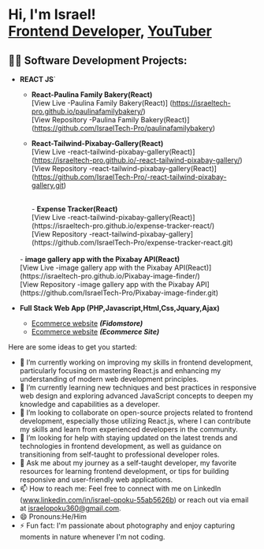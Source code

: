 <h1>Hi, I'm Israel! <br/><a href="https://github.com/IsraelTech-Pro">Frontend Developer</a>, <a href="https://www.youtube.com/channel/UCZKOXI8IIgMt7t-kiokPpRg">YouTuber</a></h1>

<h2>👨‍💻 Software Development Projects:</h2>

- <b>REACT JS</b>`

  - <b>React-Paulina Family Bakery(React)</b><br>
     [View Live -Paulina Family Bakery(React)]
     (https://israeltech-pro.github.io/paulinafamilybakery/)
    <br>
     [View Repository -Paulina Family Bakery(React)]
     (https://github.com/IsraelTech-Pro/paulinafamilybakery)

   - <b>React-Tailwind-Pixabay-Gallery(React)</b><br>
     [View Live -react-tailwind-pixabay-gallery(React)]
     (https://israeltech-pro.github.io/-react-tailwind-pixabay-gallery/)
      [View Repository -react-tailwind-pixabay-gallery(React)]
      (https://github.com/IsraelTech-Pro/-react-tailwind-pixabay-gallery.git)

      <br>
     - <b>Expense Tracker(React)</b><br>
      [View Live -react-tailwind-pixabay-gallery(React)]
      (https://israeltech-pro.github.io/expense-tracker-react/)
       <br>
       [View Repository -react-tailwind-pixabay-gallery]
       (https://github.com/IsraelTech-Pro/expense-tracker-react.git)
  <br>
     - <b> image gallery app with the Pixabay API(React)</b><br>
       [View Live -image gallery app with the Pixabay API(React)]
      (https://israeltech-pro.github.io/Pixabay-image-finder/)
       <br>
       [View Repository -image gallery app with the Pixabay API]
       (https://github.com/IsraelTech-Pro/Pixabay-image-finder.git)
    
- <b>Full Stack Web App (PHP,Javascript,Html,Css,Jquary,Ajax)</b>
  - [Ecommerce website](https://github.com/IsraelTech-Pro/FidomStore) <b><i>(Fidomstore)</b></i>
  - [Ecommerce website](https://github.com/IsraelTech-Pro/EccommerceSite) <b><i>(Ecommerce Site)</b></i>

Here are some ideas to get you started:

- 🔭 I’m currently working on improving my skills in frontend development, particularly focusing on mastering React.js and enhancing my understanding of modern web development principles.
- 🌱 I’m currently learning new techniques and best practices in responsive web design and exploring advanced JavaScript concepts to deepen my knowledge and capabilities as a developer.
- 👯 I’m looking to collaborate on open-source projects related to frontend development, especially those utilizing React.js, where I can contribute my skills and learn from experienced developers in the community.
- 🤔 I’m looking for help with staying updated on the latest trends and technologies in frontend development, as well as guidance on transitioning from self-taught to professional developer roles.
- 💬 Ask me about my journey as a self-taught developer, my favorite resources for learning frontend development, or tips for building responsive and user-friendly web applications.
- 📫 How to reach me: Feel free to connect with me on LinkedIn (www.linkedin.com/in/israel-opoku-55ab5626b) or reach out via email at israelopoku360@gmail.com.
- 😄 Pronouns:He/Him
- ⚡ Fun fact:  I'm passionate about photography and enjoy capturing moments in nature whenever I'm not coding.

